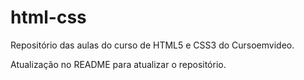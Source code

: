 # html-css
 Repositório das aulas do curso de HTML5 e CSS3 do Cursoemvideo.

 Atualização no README para atualizar o repositório.

